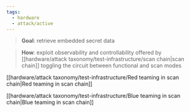 ```yaml
---
tags:
  - hardware
  - attack/active
---
```


>**Goal**: retrieve embedded secret data 

> **How**: exploit observability and controllability offered by [[hardware/attack taxonomy/test-infrastructure/scan chain|scan chain]] toggling the circuit between functional and scan modes


[[hardware/attack taxonomy/test-infrastructure/Red teaming in scan chain|Red teaming in scan chain]]

[[hardware/attack taxonomy/test-infrastructure/Blue teaming in scan chain|Blue teaming in scan chain]]
